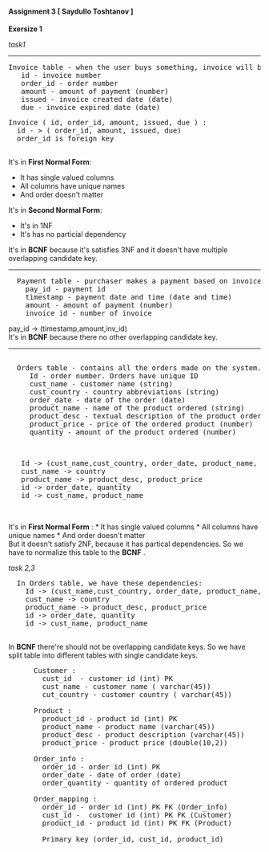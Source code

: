 #### Assignment 3 [ Saydullo Toshtanov ] <br>

**Exersize 1** 

*task1*

<hr>

<pre>
Invoice table - when the user buys something, invoice will be created 
   id - invoice number  
   order_id - order number  
   amount - amount of payment (number)  
   issued - invoice created date (date)  
   due - invoice expired date (date)  
</pre>

<pre>
Invoice ( id, order_id, amount, issued, due ) : 
  id - > ( order_id, amount, issued, due) 
  order_id is foreign key  
 </pre>
 
 It's in **First Normal Form**:  
  * It has single valued columns
  * All columns have unique names
  * And order doesn't matter
  
  It's in **Second Normal Form**:
  * It's in 1NF
  * It's has no particial dependency
  
  It's in **BCNF** because it's satisfies 3NF and it doesn't have multiple overlapping candidate key. 
  
  
  <hr>
  
  <pre>
  Payment table - purchaser makes a payment based on invoice number:   
    pay_id - payment id
    timestamp - payment date and time (date and time)  
    amount - amount of payment (number)  
    invoice_id - number of invoice  
</pre>
  pay_id -> (timestamp,amount,inv_id)  
  It's in __BCNF__ because there no other overlapping candidate key. 
  
  
  <hr>
 <pre> 
  Orders table - contains all the orders made on the system.   
     Id - order number. Orders have unique ID  
     cust_name - customer name (string)   
     cust_country - country abbreviations (string)  
     order_date - date of the order (date)  
     product_name - name of the product ordered (string)  
     product_desc - textual description of the product ordered (string) 
     product_price - price of the ordered product (number) 
     quantity - amount of the product ordered (number)

 </pre>
 
 <pre>
   Id -> (cust_name,cust_country, order_date, product_name, product-desc, product_price, quantity)  
   cust_name -> country
   product_name -> product_desc, product_price
   id -> order_date, quantity
   id -> cust_name, product_name
   
   </pre>
   
   It's in **First Normal Form** :
    * It has single valued columns
    * All columns have unique names
    * And order doesn't matter  
But it doesn't satisfy 2NF, because it has partical dependencies. So we have to normalize this table to the __BCNF__ .




*task 2,3*
  <pre>
  In Orders table, we have these dependencies:   
    Id -> (cust_name,cust_country, order_date, product_name, product-desc, product_price, quantity)  
    cust_name -> country  
    product_name -> product_desc, product_price  
    id -> order_date, quantity  
    id -> cust_name, product_name  
   </pre>
   
   In __BCNF__ there're should not be  overlapping candidate keys. So we have split table into different tables with single candidate keys. 
   
   
   <pre>
      Customer :    
        cust_id  - customer id (int) PK
        cust_name - customer name ( varchar(45))
        cut_country - customer country ( varchar(45))
        
      Product : 
        product_id - product id (int) PK 
        product_name - product name (varchar(45))
        product_desc - product description (varchar(45))
        product_price - product price (double(10,2))
        
      Order_info :
        order_id - order id (int) PK
        order_date - date of order (date)
        order_quantity - quantity of ordered product
   
      Order_mapping :
        order_id - order id (int) PK FK (Order_info)
        cust_id -  customer id (int) PK FK (Customer)
        product_id - product id (int) PK FK (Product)
   
        Primary key (order_id, cust_id, product_id)
       
       </pre>
